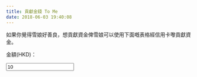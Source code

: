 ```yaml
---
title: 貢獻金錢 To Me
date: 2018-06-03 19:40:08
---
```


如果你覺得雪娘好善良，想貢獻資金俾雪娘可以使用下面嘅表格經信用卡嚟貢獻資金。
<br/>
<script>
let publishableKey = "pk_live_tAkakNKRE9sWdKReWoW8aiFd"
function onValueChangeCallback(){
  let valueHolder = document.getElementById('stripeValueInput')
  renderStripePayButton(valueHolder.value)
}
function renderStripePayButton(price){
  let payButton = document.getElementById('payButtonHolder')
  payButton.innerHTML = ""
  payButton.appendChild(strHtmlPayButton(price))
}
function strHtmlPayButton(price){
  let newPrice = parseFloat(price) * 100
  var s = document.createElement('script');
  s.src = "https://checkout.stripe.com/v2/checkout.js"
  s.setAttribute("class","stripe-button")
  s.setAttribute("data-key",publishableKey)
  s.setAttribute("data-locale","auto")
  s.setAttribute("data-currency","HKD")
  s.setAttribute("data-description","TTO.MOE 網上支付")
  s.setAttribute("data-amount","newPrice")
  return s
}
document.addEventListener("DOMContentLoaded", function(event) {
    console.log("DOM fully loaded and parsed");
    onValueChangeCallback()
  });
</script>
金額(HKD)：
<div>
  <form action="loading.html">
  <input name="price" id="stripeValueInput" value=10 min="10" type="number" onchange="onValueChangeCallback()"/>
  <div style="padding-left: 8px; padding-top: 8px;" id="payButtonHolder" style="height:300px;"></div>
  </form>
</div>
